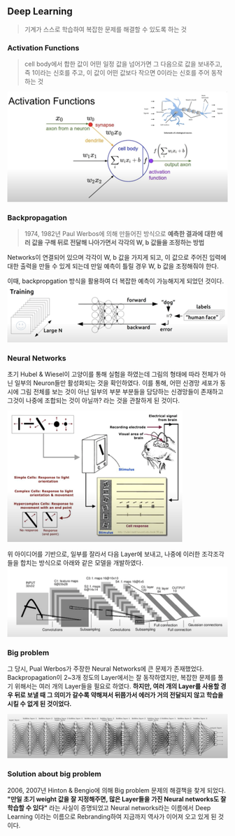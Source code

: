 ## Deep Learning
> 기계가 스스로 학습하여 복잡한 문제를 해결할 수 있도록 하는 것

### Activation Functions
> cell body에서 합한 값이 어떤 일정 값을 넘어가면 그 다음으로 값을 보내주고, 즉 1이라는 신호를 주고, 이 값이 어떤 값보다 작으면 0이라는 신호를 주어 동작하는 것

<img src="img/activation_functions.png">

### Backpropagation 
> 1974, 1982년 Paul Werbos에 의해 만들어진 방식으로 <strong>예측한 결과에 대한 에러 값을 구해 뒤로 전달해 나아가면서 각각의 W, b 값들을 조정하는 방법</strong>

Networks이 연결되어 있으며 각각이 W, b 값을 가지게 되고, 이 값으로 주어진 입력에 대한 출력을 만들 수 있게 되는데 만일 예측이 틀릴 경우 W, b 값을 조정해줘야 한다. 

이때, backpropgation 방식을 활용하여 더 복잡한 예측이 가능해지게 되었던 것이다. 
<img src="img/Backpropagation.png">

### Neural Networks 

초기 Hubel & Wiesel이 고양이를 통해 실험을 하였는데 그림의 형태에 따라 전체가 아닌 일부의 Neuron들만 활성화되는 것을 확인하였다. 이를 통해, 어떤 신경망 세포가 동시에 그림 전체를 보는 것이 아닌 일부의 부분 부분들을 담당하는 신경망들이 존재하고 그것이 나중에 조합되는 것이 아닐까? 라는 것을 관찰하게 된 것이다. 

<img src="img/convolutional_nn.png" style="width: 400px; height: 300px;"/>

위 아이디어를 기반으로, 일부를 잘라서 다음 Layer에 보내고, 나중에 이러한 조각조각들을 합치는 방식으로 아래와 같은 모델을 개발하였다. 
<img src="img/nn.png">

### Big problem

그 당시, Pual Werbos가 주장한 Neural Networks에 큰 문제가 존재했었다. 
Backpropagation이 2~3개 정도의 Layer에서는 잘 동작하였지만, 복잡한 문제를 풀기 위해서는 여러 개의 Layer들을 필요로 하였다. <strong>하지만, 여러 개의 Layer를 사용할 경우 뒤로 보낼 때 그 의미가 갈수록 약해져서 뒤쯤가서 에러가 거의 전달되지 않고 학습을 시킬 수 없게 된 것이었다. </strong>

<img src="img/big_problem.png">

### Solution about big problem

2006, 2007년 Hinton & Bengio에 의해 Big problem 문제의 해결책을 찾게 되었다. 
<strong>"만일 초기 weight 값을 잘 지정해주면, 많은 Layer들을 가진 Neural networks도 잘 학습할 수 있다"</strong> 라는 사실이 증명되었고 Neural networks라는 이름에서 Deep Learning 이라는 이름으로 Rebranding하여 지금까지 역사가 이어져 오고 있게 된 것이다. 


